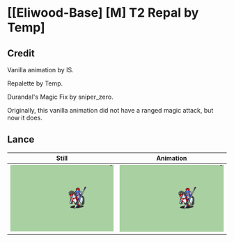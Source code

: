 # [\[Eliwood-Base\] \[M\] T2 Repal by Temp]

## Credit

Vanilla animation by IS.

Repalette by Temp.

Durandal's Magic Fix by sniper_zero. 

Originally, this vanilla animation did not have a ranged magic attack, but now it does.
	
## Lance

| Still | Animation |
| :---: | :-------: |
| ![Lance still](./Lance_000.png) | ![Lance animation](./Lance.gif) |
